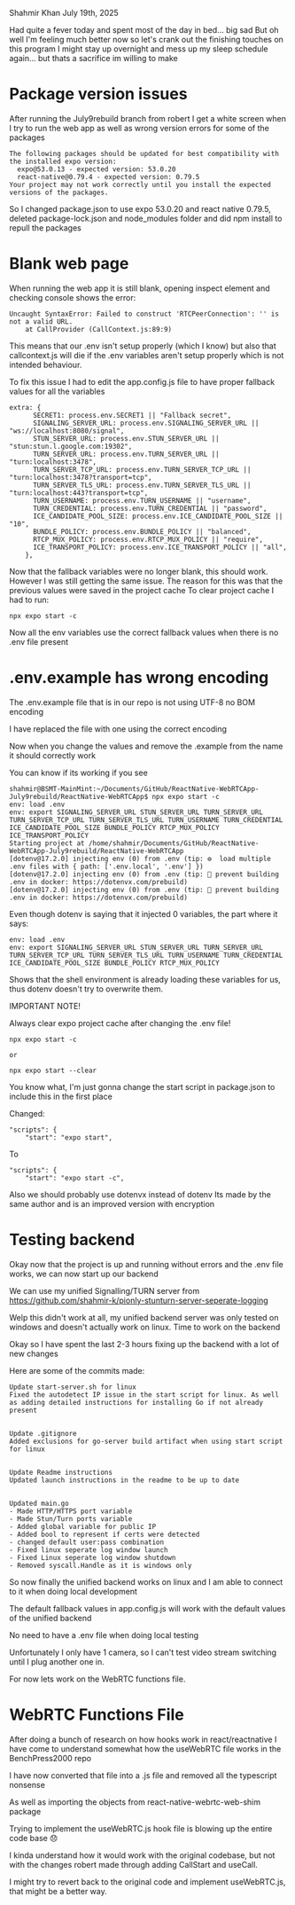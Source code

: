 

Shahmir Khan July 19th, 2025

Had quite a fever today and spent most of the day in bed... big sad
But oh well I'm feeling much better now so let's crank out the finishing touches on this program
I might stay up overnight and mess up my sleep schedule again... but thats a sacrifice im willing to make


 # Package version issues  
After running the July9rebuild branch from robert I get a white screen when I try to run the web app as well as wrong version errors for some of the packages

```
The following packages should be updated for best compatibility with the installed expo version:
  expo@53.0.13 - expected version: 53.0.20
  react-native@0.79.4 - expected version: 0.79.5
Your project may not work correctly until you install the expected versions of the packages.
```


So I changed package.json to use expo 53.0.20 and react native 0.79.5, deleted package-lock.json and node_modules folder and did npm install to repull the packages


 # Blank web page

When running the web app it is still blank, opening inspect element and checking console shows the error:
```
Uncaught SyntaxError: Failed to construct 'RTCPeerConnection': '' is not a valid URL.
    at CallProvider (CallContext.js:89:9)
```

This means that our .env isn't setup properly (which I know) but also that callcontext.js will die if the .env variables aren't setup properly which is not intended behaviour.


To fix this issue I had to edit the app.config.js file to have proper fallback values for all the variables
```
extra: {
      SECRET1: process.env.SECRET1 || "Fallback secret",
      SIGNALING_SERVER_URL: process.env.SIGNALING_SERVER_URL || "ws://localhost:8080/signal",
      STUN_SERVER_URL: process.env.STUN_SERVER_URL || "stun:stun.l.google.com:19302",
      TURN_SERVER_URL: process.env.TURN_SERVER_URL || "turn:localhost:3478",
      TURN_SERVER_TCP_URL: process.env.TURN_SERVER_TCP_URL || "turn:localhost:3478?transport=tcp",
      TURN_SERVER_TLS_URL: process.env.TURN_SERVER_TLS_URL || "turn:localhost:443?transport=tcp",
      TURN_USERNAME: process.env.TURN_USERNAME || "username",
      TURN_CREDENTIAL: process.env.TURN_CREDENTIAL || "password",
      ICE_CANDIDATE_POOL_SIZE: process.env.ICE_CANDIDATE_POOL_SIZE || "10",
      BUNDLE_POLICY: process.env.BUNDLE_POLICY || "balanced",
      RTCP_MUX_POLICY: process.env.RTCP_MUX_POLICY || "require",
      ICE_TRANSPORT_POLICY: process.env.ICE_TRANSPORT_POLICY || "all",
    },
```

Now that the fallback variables were no longer blank, this should work. However I was still getting the same issue.
The reason for this was that the previous values were saved in the project cache
To clear project cache I had to run:
```
npx expo start -c
```


Now all the env variables use the correct fallback values when there is no .env file present


 # .env.example has wrong encoding

The .env.example file that is in our repo is not using UTF-8 no BOM encoding

I have replaced the file with one using the correct encoding

Now when you change the values and remove the .example from the name it should correctly work


You can know if its working if you see 
```
shahmir@BSMT-MainMint:~/Documents/GitHub/ReactNative-WebRTCApp-July9rebuild/ReactNative-WebRTCApp$ npx expo start -c
env: load .env
env: export SIGNALING_SERVER_URL STUN_SERVER_URL TURN_SERVER_URL TURN_SERVER_TCP_URL TURN_SERVER_TLS_URL TURN_USERNAME TURN_CREDENTIAL ICE_CANDIDATE_POOL_SIZE BUNDLE_POLICY RTCP_MUX_POLICY ICE_TRANSPORT_POLICY
Starting project at /home/shahmir/Documents/GitHub/ReactNative-WebRTCApp-July9rebuild/ReactNative-WebRTCApp
[dotenv@17.2.0] injecting env (0) from .env (tip: ⚙️  load multiple .env files with { path: ['.env.local', '.env'] })
[dotenv@17.2.0] injecting env (0) from .env (tip: 🔐 prevent building .env in docker: https://dotenvx.com/prebuild)
[dotenv@17.2.0] injecting env (0) from .env (tip: 🔐 prevent building .env in docker: https://dotenvx.com/prebuild)
```

Even though dotenv is saying that it injected 0 variables, the part where it says:
```
env: load .env
env: export SIGNALING_SERVER_URL STUN_SERVER_URL TURN_SERVER_URL TURN_SERVER_TCP_URL TURN_SERVER_TLS_URL TURN_USERNAME TURN_CREDENTIAL ICE_CANDIDATE_POOL_SIZE BUNDLE_POLICY RTCP_MUX_POLICY 
```
Shows that the shell environment is already loading these variables for us, thus dotenv doesn't try to overwrite them.


IMPORTANT NOTE!

Always clear expo project cache after changing the .env file! 
```
npx expo start -c

or 

npx expo start --clear
```

You know what, I'm just gonna change the start script in package.json to include this in the first place

Changed:
```
"scripts": {
    "start": "expo start",
```

To

```
"scripts": {
    "start": "expo start -c",
```


Also we should probably use dotenvx instead of dotenv
Its made by the same author and is an improved version with encryption



 # Testing backend

Okay now that the project is up and running without errors and the .env file works, we can now start up our backend

We can use my unified Signalling/TURN server from 
https://github.com/shahmir-k/pionly-stunturn-server-seperate-logging


Welp this didn't work at all, my unified backend server was only tested on windows and doesn't actually work on linux. Time to work on the backend


Okay so I have spent the last 2-3 hours fixing up the backend with a lot of new changes

Here are some of the commits made:

```
Update start-server.sh for linux
Fixed the autodetect IP issue in the start script for linux. As well as adding detailed instructions for installing Go if not already present


Update .gitignore
Added exclusions for go-server build artifact when using start script for linux


Update Readme instructions
Updated launch instructions in the readme to be up to date


Updated main.go
- Made HTTP/HTTPS port variable
- Made Stun/Turn ports variable
- Added global variable for public IP
- Added bool to represent if certs were detected
- changed default user:pass combination
- Fixed linux seperate log window launch
- Fixed Linux seperate log window shutdown
- Removed syscall.Handle as it is windows only
```


So now finally the unified backend works on linux and I am able to connect to it when doing local development

The default fallback values in app.config.js will work with the default values of the unified backend

No need to have a .env file when doing local testing


Unfortunately I only have 1 camera, so I can't test video stream switching until I plug another one in.


For now lets work on the WebRTC functions file.


 # WebRTC Functions File

After doing a bunch of research on how hooks work in react/reactnative
I have come to understand somewhat how the useWebRTC file works in the BenchPress2000 repo

I have now converted that file into a .js file and removed all the typescript nonsense

As well as importing the objects from react-native-webrtc-web-shim package

Trying to implement the useWebRTC.js hook file is blowing up the entire code base 😞

I kinda understand how it would work with the original codebase, but not with the changes robert made through adding CallStart and useCall. 

I might try to revert back to the original code and implement useWebRTC.js, that might be a better way.



